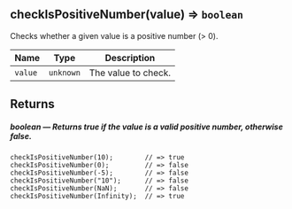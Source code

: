 <a name="checkIsPositiveNumber"></a>

## checkIsPositiveNumber(value) ⇒ <code>boolean</code>

Checks whether a given value is a positive number (> 0).

| Name    | Type      | Description         |
| ------- | --------- | ------------------- |
| `value` | `unknown` | The value to check. |


 ## Returns

##### boolean — Returns true if the value is a valid positive number, otherwise false.

```
checkIsPositiveNumber(10);        // => true
checkIsPositiveNumber(0);         // => false
checkIsPositiveNumber(-5);        // => false
checkIsPositiveNumber("10");      // => false
checkIsPositiveNumber(NaN);       // => false
checkIsPositiveNumber(Infinity);  // => true
```